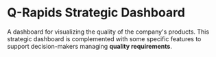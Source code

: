 # Q-Rapids Strategic Dashboard [ ](https://img.shields.io/badge/License-Apache2.0-blue.svg)

A dashboard for visualizing the quality of the company's products. This strategic dashboard is complemented with some specific features to support decision-makers managing **quality requirements**.
